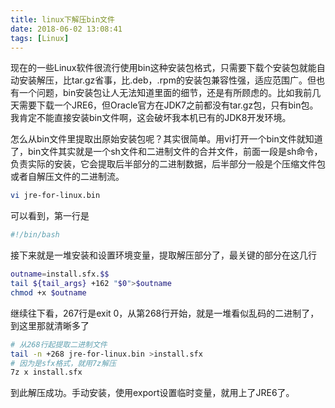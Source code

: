 ```yaml
---
title: linux下解压bin文件
date: 2018-06-02 13:08:41
tags: [Linux]
---
```

现在的一些Linux软件很流行使用bin这种安装包格式，只需要下载个安装包就能自动安装解压，比tar.gz省事，比.deb，.rpm的安装包兼容性强，适应范围广。但也有一个问题，bin安装包让人无法知道里面的细节，还是有所顾虑的。比如我前几天需要下载一个JRE6，但Oracle官方在JDK7之前都没有tar.gz包，只有bin包。我肯定不能直接安装bin文件啊，这会破坏我本机已有的JDK8开发环境。

怎么从bin文件里提取出原始安装包呢？其实很简单。用vi打开一个bin文件就知道了，bin文件其实就是一个sh文件和二进制文件的合并文件，前面一段是sh命令，负责实际的安装，它会提取后半部分的二进制数据，后半部分一般是个压缩文件包或者自解压文件的二进制流。
```bash
vi jre-for-linux.bin
```
可以看到，第一行是
```bash
#!/bin/bash
```
接下来就是一堆安装和设置环境变量，提取解压部分了，最关键的部分在这几行
```bash
outname=install.sfx.$$
tail ${tail_args} +162 "$0">$outname
chmod +x $outname
```
继续往下看，267行是exit 0，从第268行开始，就是一堆看似乱码的二进制了，到这里那就清晰多了
```bash
# 从268行起提取二进制文件
tail -n +268 jre-for-linux.bin >install.sfx
# 因为是sfx格式，就用7z解压
7z x install.sfx
```
到此解压成功。手动安装，使用export设置临时变量，就用上了JRE6了。
